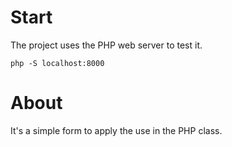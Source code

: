 # Start

The project uses the PHP web server to test it. 

```
php -S localhost:8000
```

# About
It's a simple form to apply the use in the PHP class.